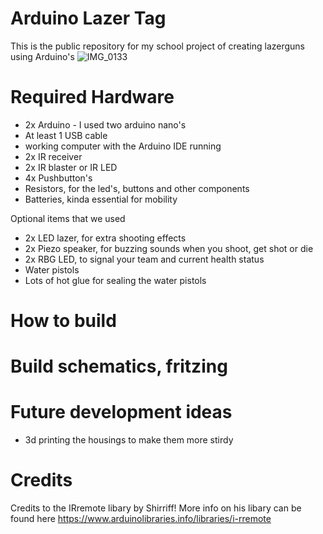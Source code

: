 # Arduino Lazer Tag
This is the public repository for my school project of creating lazerguns using Arduino's
![IMG_0133](https://user-images.githubusercontent.com/61181739/75017129-b52cfb00-548c-11ea-9102-b14d7b8ecdae.JPG)

# Required Hardware
- 2x Arduino - I used two arduino nano's
- At least 1 USB cable
- working computer with the Arduino IDE running 
- 2x IR receiver
- 2x IR blaster or IR LED
- 4x Pushbutton's
- Resistors, for the led's, buttons and other components
- Batteries, kinda essential for mobility

Optional items that we used
- 2x LED lazer, for extra shooting effects
- 2x Piezo speaker, for buzzing sounds when you shoot, get shot or die
- 2x RBG LED, to signal your team and current health status
- Water pistols
- Lots of hot glue for sealing the water pistols


# How to build

# Build schematics, fritzing

# Future development ideas
- 3d printing the housings to make them more stirdy

# Credits
Credits to the IRremote libary by Shirriff! More info on his libary can be found here
https://www.arduinolibraries.info/libraries/i-rremote
